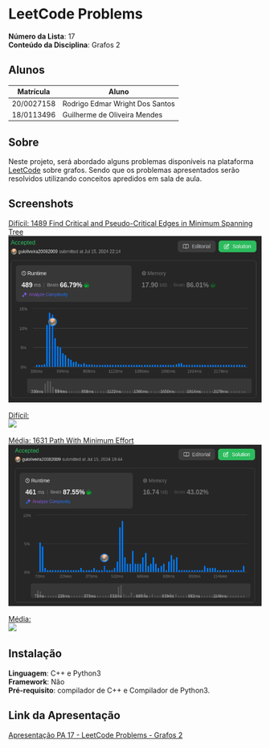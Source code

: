 # LeetCode Problems

**Número da Lista**: 17 <br>
**Conteúdo da Disciplina**: Grafos 2<br>

## Alunos
|Matrícula | Aluno |
| -- | -- |
| 20/0027158  |  Rodrigo Edmar Wright Dos Santos |
| 18/0113496  |  Guilherme de Oliveira Mendes |

## Sobre 
Neste projeto, será abordado alguns problemas disponíveis na plataforma [LeetCode](https://leetcode.com/) sobre grafos. Sendo que os problemas apresentados serão resolvidos utilizando conceitos apredidos em sala de aula.

## Screenshots
[Difícil: 1489 Find Critical and Pseudo-Critical Edges in Minimum Spanning Tree](https://leetcode.com/problems/find-critical-and-pseudo-critical-edges-in-minimum-spanning-tree/description/)<br>
![](./src/assets/Sub11.png)

[Difícil: ]()<br>
![](./src/assets/)

[Média: 1631 Path With Minimum Effort](https://leetcode.com/problems/path-with-minimum-effort/description/)<br>
![](./src/assets/Sub21.png)

[Média: ]()<br>
![](./src/assets/)

## Instalação 
**Linguagem**: C++ e Python3  <br> 
**Framework**: Não<br>
**Pré-requisito**: compilador de C++ e Compilador de Python3.

## Link da Apresentação
[Apresentação PA 17 - LeetCode Problems - Grafos 2]()<br>


